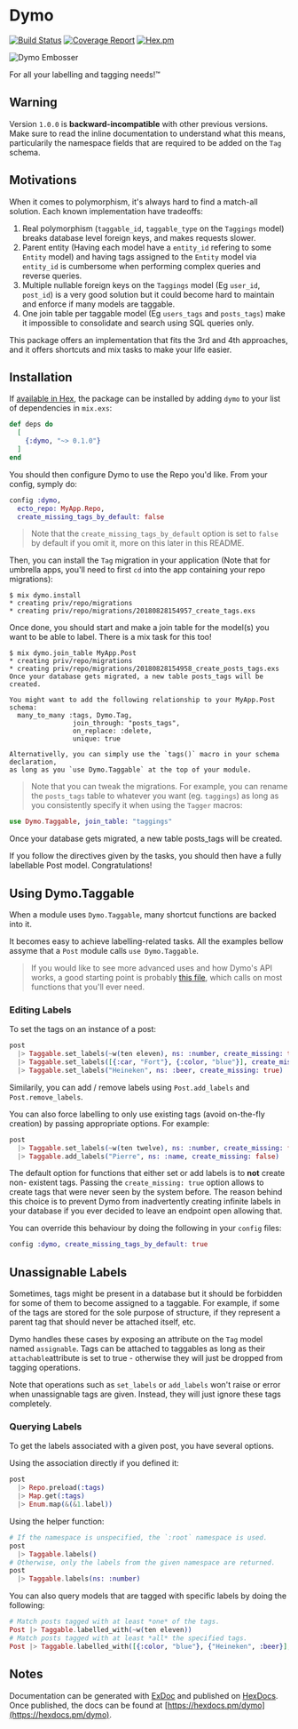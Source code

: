 # Dymo

[![Build Status](https://ci.linky.one/api/badges/tableturn/dymo/status.svg)](https://ci.linky.one/tableturn/dymo)
[![Coverage Report](https://codecov.io/gh/tableturn/dymo/branch/master/graph/badge.svg)](https://codecov.io/gh/tableturn/dymo)
[![Hex.pm](https://img.shields.io/hexpm/dt/dymo.svg)](https://hex.pm/packages/dymo)

![Dymo Embosser](https://i.ebayimg.com/00/s/ODQ3WDc2Ng==/z/5mwAAOSw1x1UNkFc/$_35.JPG?set_id=2)

For all your labelling and tagging needs!™

## Warning

Version `1.0.0` is **backward-incompatible** with other previous versions. Make sure to read the inline documentation to understand what this means, particularily the namespace fields that are required to be added on the `Tag` schema.

## Motivations

When it comes to polymorphism, it's always hard to find a match-all solution. Each known implementation have tradeoffs:

1. Real polymorphism (`taggable_id`, `taggable_type` on the `Taggings` model) breaks database level foreign keys, and makes requests slower.
2. Parent entity (Having each model have a `entity_id` refering to some `Entity` model) and having tags assigned to the `Entity` model via `entity_id` is cumbersome when performing complex queries and reverse queries.
3. Multiple nullable foreign keys on the `Taggings` model (Eg `user_id`, `post_id`) is a very good solution but it could become hard to maintain and enforce if many models are taggable.
4. One join table per taggable model (Eg `users_tags` and `posts_tags`) make it impossible to consolidate and search using SQL queries only.

This package offers an implementation that fits the 3rd and 4th approaches, and it offers shortcuts and mix tasks to make your life easier.

## Installation

If [available in Hex](https://hex.pm/docs/publish), the package can be installed
by adding `dymo` to your list of dependencies in `mix.exs`:

```elixir
def deps do
  [
    {:dymo, "~> 0.1.0"}
  ]
end
```

You should then configure Dymo to use the Repo you'd like. From your config, symply do:

```elixir
config :dymo,
  ecto_repo: MyApp.Repo,
  create_missing_tags_by_default: false
```

> Note that the `create_missing_tags_by_default` option is set to `false` by default if you omit it, more on this later in this README.

Then, you can install the `Tag` migration in your application (Note
that for umbrella apps, you'll need to first `cd` into the app
containing your repo migrations):

```text
$ mix dymo.install
* creating priv/repo/migrations
* creating priv/repo/migrations/20180828154957_create_tags.exs
```

Once done, you should start and make a join table for the model(s) you
want to be able to label. There is a mix task for this too!

```text
$ mix dymo.join_table MyApp.Post
* creating priv/repo/migrations
* creating priv/repo/migrations/20180828154958_create_posts_tags.exs
Once your database gets migrated, a new table posts_tags will be created.

You might want to add the following relationship to your MyApp.Post schema:
  many_to_many :tags, Dymo.Tag,
                join_through: "posts_tags",
                on_replace: :delete,
                unique: true

Alternativelly, you can simply use the `tags()` macro in your schema declaration,
as long as you `use Dymo.Taggable` at the top of your module.
```

> Note that you can tweak the migrations. For example, you can rename the `posts_tags` table to whatever you want (eg. `taggings`) as long as you consistently specify it when using the `Tagger` macros:

```elixir
use Dymo.Taggable, join_table: "taggings"
```

Once your database gets migrated, a new table posts_tags will be created.

If you follow the directives given by the tasks, you should then have
a fully labellable Post model. Congratulations!

## Using Dymo.Taggable

When a module uses `Dymo.Taggable`, many shortcut functions are
backed into it.

It becomes easy to achieve labelling-related tasks. All the examples
bellow assyme that a `Post` module calls `use Dymo.Taggable`.

> If you would like to see more advanced uses and how Dymo's API works, a good starting point is probably [this file](test/dymo/end_to_end_test.exs), which calls on most functions that you'll ever need.

### Editing Labels

To set the tags on an instance of a post:

```elixir
post
  |> Taggable.set_labels(~w(ten eleven), ns: :number, create_missing: true)
  |> Taggable.set_labels([{:car, "Fort"}, {:color, "blue"}], create_missing: true)
  |> Taggable.set_labels("Heineken", ns: :beer, create_missing: true)
```

Similarily, you can add / remove labels using `Post.add_labels` and `Post.remove_labels`.

You can also force labelling to only use existing tags (avoid on-the-fly creation) by
passing appropriate options. For example:

```elixir
post
  |> Taggable.set_labels(~w(ten twelve), ns: :number, create_missing: false)
  |> Taggable.add_labels("Pierre", ns: :name, create_missing: false)
```

The default option for functions that either set or add labels is to **not** create non-
existent tags. Passing the `create_missing: true` option allows to create tags that were never seen
by the system before. The reason behind this choice is to prevent Dymo from inadvertently creating
infinite labels in your database if you ever decided to leave an endpoint open allowing that.

You can override this behaviour by doing the following in your `config` files:

```elixir
config :dymo, create_missing_tags_by_default: true
```

## Unassignable Labels

Sometimes, tags might be present in a database but it should be forbidden for some of them to become
assigned to a taggable. For example, if some of the tags are stored for the sole purpose of structure, if
they represent a parent tag that should never be attached itself, etc.

Dymo handles these cases by exposing an attribute on the `Tag` model named `assignable`. Tags can be attached
to taggables as long as their `attachable`attribute is set to true - otherwise they will just be dropped from
tagging operations.

Note that operations such as `set_labels` or `add_labels` won't raise or error when unassignable tags are
given. Instead, they will just ignore these tags completely.

### Querying Labels

To get the labels associated with a given post, you have several options.

Using the association directly if you defined it:

```elixir
post
  |> Repo.preload(:tags)
  |> Map.get(:tags)
  |> Enum.map(&(&1.label))
```

Using the helper function:

```elixir
# If the namespace is unspecified, the `:root` namespace is used.
post
  |> Taggable.labels()
# Otherwise, only the labels from the given namespace are returned.
post
  |> Taggable.labels(ns: :number)
```

You can also query models that are tagged with specific labels by doing the following:

```elixir
# Match posts tagged with at least *one* of the tags.
Post |> Taggable.labelled_with(~w(ten eleven))
# Match posts tagged with at least *all* the specified tags.
Post |> Taggable.labelled_with([{:color, "blue"}, {"Heineken", :beer}], match_all: true)
```

## Notes

Documentation can be generated with [ExDoc](https://github.com/elixir-lang/ex_doc)
and published on [HexDocs](https://hexdocs.pm). Once published, the docs can
be found at [https://hexdocs.pm/dymo](https://hexdocs.pm/dymo).
